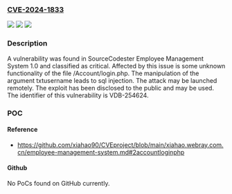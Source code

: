 ### [CVE-2024-1833](https://cve.mitre.org/cgi-bin/cvename.cgi?name=CVE-2024-1833)
![](https://img.shields.io/static/v1?label=Product&message=Employee%20Management%20System&color=blue)
![](https://img.shields.io/static/v1?label=Version&message=%3D%201.0%20&color=brighgreen)
![](https://img.shields.io/static/v1?label=Vulnerability&message=CWE-89%20SQL%20Injection&color=brighgreen)

### Description

A vulnerability was found in SourceCodester Employee Management System 1.0 and classified as critical. Affected by this issue is some unknown functionality of the file /Account/login.php. The manipulation of the argument txtusername leads to sql injection. The attack may be launched remotely. The exploit has been disclosed to the public and may be used. The identifier of this vulnerability is VDB-254624.

### POC

#### Reference
- https://github.com/xiahao90/CVEproject/blob/main/xiahao.webray.com.cn/employee-management-system.md#2accountloginphp

#### Github
No PoCs found on GitHub currently.

